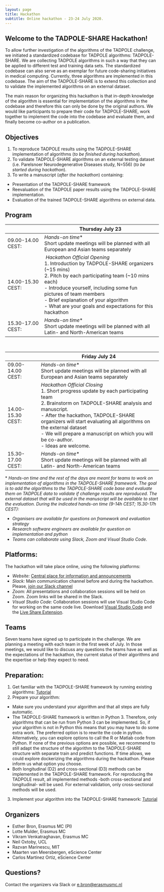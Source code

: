 ```yaml
---
layout: page
title: Hackathon
subtitle: Online hackathon - 23-24 July 2020.
---
```


## Welcome to the TADPOLE-SHARE Hackathon! 

To allow further investigation of the algorithms of the TADPOLE challenge, we initiated a standardized codebase for TADPOLE algorithms: TADPOLE-SHARE. We are collecting TADPOLE algorithms in such a way that they can be applied to different test and training data sets. The standardized codebase can also serve as an exemplar for future code-sharing initiatives in medical computing. Currently, three algorithms are implemented in this codebase. The aim of the TADPOLE-SHARE is to extend this collection and to validate the implemented algorithms on an external dataset. 

The main reason for organizing this hackathon is that in-depth knowledge of the algorithm is essential for implementation of the algorithms in the codebase and therefore this can only be done by the original authors. We would like participants to prepare their code for TADPOLE-SHARE, work together to implement the code into the codebase and evaluate them, and finally become co-author on a publication.

## Objectives
1. To reproduce TADPOLE results using the TADPOLE-SHARE implementation of algorithms (*to be finished during hackathon*).
2. To validate TADPOLE-SHARE algorithms on an external testing dataset (i.e. Parelsnoer Neurodegenerative Diseases study, N=556) (*to be started during hackathon*).
3. To write a manuscript (*after the hackathon*) containing:
- Presentation of the TADPOLE-SHARE framework
- Reevaluation of the TADPOLE paper results using the TADPOLE-SHARE implementation.
- Evaluation of the trained TADPOLE-SHARE algorithms on external data.

## Program

|  | Thursday July 23 |
| ------------ | ------------- |
| 09.00-14.00 CEST: | *Hands-on time*\*<br>Short update meetings will be planned with all European and Asian teams separately |
| 14.00-15.30 CEST: | *Hackathon Official Opening*<br>1. Introduction by TADPOLE-SHARE organizers (~15 mins)<br>2. Pitch by each participating team (~10 mins each)<br> - Introduce yourself, including some fun pictures of team members<br> - Brief explanation of your algorithm<br> - What are your goals and expectations for this hackathon |
| 15.30-17.00 CEST: | *Hands-on time*\*<br>Short update meetings will be planned with all Latin- and North-American teams |

<br>

|  | Friday July 24 |
| ------------ | ------------- |
| 09.00-14.00 CEST: | *Hands-on time*\*<br>Short update meetings will be planned with all European and Asian teams separately |
| 14.00-15.30 CEST: | *Hackathon Official Closing*<br>1. Short progress update by each participating team<br>2. Brainstorm on TADPOLE-SHARE analysis and manuscript. <br> - After the hackathon, TADPOLE-SHARE organizers will start evaluating all algorithms on the external dataset<br> - We will prepare a manuscript on which you will be co-author.<br> - Ideas are welcome.<br> |
| 15.30-17.00 CEST: | *Hands-on time*\*<br>Short update meetings will be planned with all Latin- and North-American teams |

\* *Hands-on time and the rest of the days are meant for teams to work on implementation of algorithms in the TADPOLE-SHARE framework. The goal is to add the algorithms to the TADPOLE-SHARE code base and evaluate them on TADPOLE data to validate if challenge results are reproduced. The external dataset that will be used in the manuscript will be available to start the evaluation. During the indicated hands-on time (9-14h CEST; 15.30-17h CEST):*
- *Organisers are available for questions on framework and evaluation strategy*
- *Research software engineers are available for question on implementation and python*
- *Teams can collaborate using Slack, Zoom and Visual Studio Code.*

## Platforms:
The hackathon will take place online, using the following platforms:
- *Website:* [Central place for information and announcements](https://tadpole-share.github.io/hackathon/)
- *Slack:* Main communication channel before and during the hackathon. Please, [join our Slack channel](
https://join.slack.com/t/tadpole-hq/shared_invite/zt-9mhtywyc-S37gj3PFZ2bWDZc2t6u7xw)
- *Zoom:* All presentations and collaboration sessions will be held on Zoom. Zoom links will be shared in the Slack.
- *Visual Studio Code:* Collaboration sessions will use Visual Studio Code for working on the same code live. Download [Visual Studio Code](https://code.visualstudio.com/) and the [Live Share Extension](https://marketplace.visualstudio.com/items?itemName=MS-vsliveshare.vsliveshare).

## Teams
Seven teams have signed up to participate in the challenge. We are planning a meeting with each team in the first week of July. In those meetings, we would like to discuss any questions the teams have as well as the expectations of the hackathon, the current status of their algorithms and the expertise or help they expect to need.

## Preparation:
1. Get familiar with the TADPOLE-SHARE framework by running existing algorithms: [Tutorial](https://docs.google.com/document/d/19cj8_GPxugFJyTh88i_jrskyMh68QsrIqrqKiT7Dn0U/edit)
2. Prepare your algorithm: 
- Make sure you understand your algorithm and that all steps are fully automatic.
- The TADPOLE-SHARE framework is written in Python 3. Therefore, only algorithms that can be run from Python 3 can be implemented. So, if your algorithm is not in Python this means that you may have to do some extra work. The preferred option is to rewrite the code in python. Alternatively, you can explore options to call the R or Matlab code from Python. If none of the previous options are possible, we recommend to still adapt the structure of the algorithm to the TADPOLE-SHARE structure with separate train and predict functions. If time allows, we could explore dockerizing the algorithms during the hackathon. Please inform us what option you choose. 
- Both longitudinal (D2) and cross-sectional (D3) methods can be implemented in the TADPOLE-SHARE framework. For reproducing the TADPOLE result, all implemented methods -both cross-sectional and longitudinal- will be used. For external validation, only cross-sectional methods will be used.
3. Implement your algorithm into the TADPOLE-SHARE framework: [Tutorial](https://docs.google.com/document/d/18rUQRi0rIelpNtDNJqYhPYbNhD20-zszSwKuHNUtPuk/edit)

## Organizers
- Esther Bron, Erasmus MC (PI)
- Lotte Mulder, Erasmus MC
- Vikram Venkatraghavan, Erasmus MC
- Neil Oxtoby, UCL
- Razvan Marinescu, MIT
- Maarten van Meersbergen, eScience Center
- Carlos Martinez Ortiz, eScience Center

## Questions?
Contact the organizers via Slack or e.bron@erasmusmc.nl
